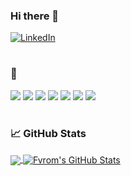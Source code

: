 ### Hi there 👋

[![LinkedIn](https://img.shields.io/badge/LinkedIn-0077B5?style=for-the-badge&logo=linkedin&logoColor=white)](https://www.linkedin.com/in/ida-from/)
#

### 🔧 

![](https://img.shields.io/badge/HTML-informational?style=flat&Color=white&color=orange)
![](https://img.shields.io/badge/CSS-informational?style=flat&logo=css&logoColor=white&color=dcf6f9)
![](https://img.shields.io/badge/JavaScript-informational?style=flat&logo=javascript&logoColor=white&color=yellow)
![](https://img.shields.io/badge/React-informational?style=flat&logo=react&logoColor=white&color=blue)
![](https://img.shields.io/badge/NextJS-informational?style=flat&logo=next&logoColor=white&color=dc4c4c)
![](https://img.shields.io/badge/PHP-informational?style=flat&logo=php&logoColor=white&color=blue)
![](https://img.shields.io/badge/Wordpress-informational?style=flat&logo=nextjs&logoColor=white&color=blue)

#
### &#x1f4c8; GitHub Stats

<a href="https://github.com/Fvrom">
  <img align="center" src="https://github-readme-stats.vercel.app/api/top-langs/?username=Fvrom&hide=java,html,tex&title_color=ffffff&text_color=c9cacc&icon_color=2bbc8a&bg_color=1d1f21&langs_count=3" />
</a>
<a href="https://github.com/Fvrom">
  <img align="center" src="https://github-readme-stats.vercel.app/api?username=Fvrom&show_icons=true&line_height=27&count_private=true&title_color=ffffff&text_color=c9cacc&icon_color=2bbc8a&bg_color=1d1f21" alt="Fvrom's GitHub Stats" />
</a>
